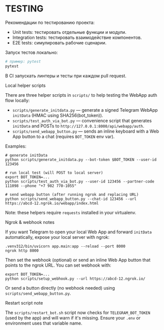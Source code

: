 # TESTING

Рекомендации по тестированию проекта:

- Unit tests: тестировать отдельные функции и модули.
- Integration tests: тестировать взаимодействие компонентов.
- E2E tests: симулировать рабочие сценарии.

Запуск тестов локально:

```bash
# пример: pytest
pytest
```

В CI запускать линтеры и тесты при каждом pull request.

Local helper scripts

There are three helper scripts in `scripts/` to help testing the WebApp auth flow locally:

- `scripts/generate_initdata.py` — generate a signed Telegram WebApp `initData` (HMAC using SHA256(bot_token)).
- `scripts/test_auth_via_bot.py` — convenience script that generates `initData` and POSTs to `http://127.0.0.1:8000/api/webapp/auth`.
- `scripts/send_webapp_button.py` — sends an inline keyboard with a Web App button to a chat (requires `BOT_TOKEN` env var).

Examples:

```
# generate initData
python scripts/generate_initdata.py --bot-token $BOT_TOKEN --user-id 123456

# run local test (will POST to local server)
export BOT_TOKEN=...
python scripts/test_auth_via_bot.py --user-id 123456 --partner-code 111098 --phone "+7 982 770-1055"

# send webapp button (after running ngrok and replacing URL)
python scripts/send_webapp_button.py --chat-id 123456 --url https://abcd-12.ngrok.io/webapp/index.html
```

Note: these helpers require `requests` installed in your virtualenv.

Ngrok & webhook notes

If you want Telegram to open your local Web App and forward `initData` automatically, expose your local server with ngrok:

```
.venv312/bin/uvicorn app.main:app --reload --port 8000
ngrok http 8000
```

Then set the webhook (optional) or send an inline Web App button that points to the ngrok URL. You can set webhook with:

```
export BOT_TOKEN=...
python scripts/setup_webhook.py --url https://abcd-12.ngrok.io/
```

Or send a button directly (no webhook needed) using `scripts/send_webapp_button.py`.

Restart script note

The `scripts/restart_bot.sh` script now checks for `TELEGRAM_BOT_TOKEN` (used by the app) and will warn if it's missing. Ensure your `.env` or environment uses that variable name.
